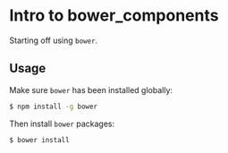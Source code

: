# Intro to bower_components

Starting off using `bower`.

## Usage

Make sure `bower` has been installed globally:

``` bash
$ npm install -g bower
```
Then install `bower` packages:

``` bash
$ bower install 
```
